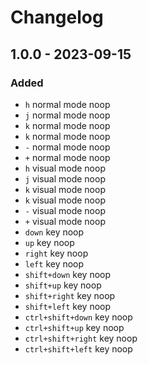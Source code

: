 # Changelog

## 1.0.0 - 2023-09-15

### Added

- `h` normal mode noop
- `j` normal mode noop
- `k` normal mode noop
- `k` normal mode noop
- `-` normal mode noop
- `+` normal mode noop
- `h` visual mode noop
- `j` visual mode noop
- `k` visual mode noop
- `k` visual mode noop
- `-` visual mode noop
- `+` visual mode noop
- `down` key noop
- `up` key noop
- `right` key noop
- `left` key noop
- `shift+down` key noop
- `shift+up` key noop
- `shift+right` key noop
- `shift+left` key noop
- `ctrl+shift+down` key noop
- `ctrl+shift+up` key noop
- `ctrl+shift+right` key noop
- `ctrl+shift+left` key noop
